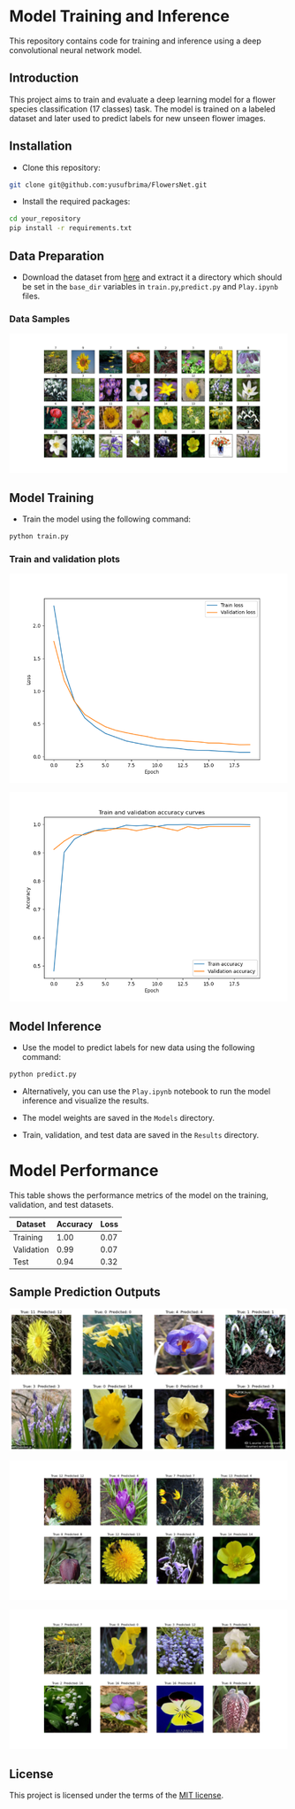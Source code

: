 # Model Training and Inference

This repository contains code for training and inference using a deep convolutional neural network model.


## Introduction
This project aims to train and evaluate a deep learning model for a flower species classification (17 classes) task. The model is trained on a labeled dataset and later used to predict labels for new unseen flower images.

## Installation
- Clone this repository:

```bash
git clone git@github.com:yusufbrima/FlowersNet.git
```

- Install the required packages:

```bash
cd your_repository
pip install -r requirements.txt
```

## Data Preparation
- Download the dataset from [here](https://www.robots.ox.ac.uk/~vgg/data/flowers/17/index.html) and extract it a directory which should be set in the `base_dir` variables in `train.py`,`predict.py` and `Play.ipynb`  files.

### Data Samples 
![Data Samples](Figures/plot.png)

## Model Training
- Train the model using the following command:

```bash
python train.py
```

### Train and validation plots 
![Data Samples](Figures/loss_plot.png)

![Data Samples](Figures/accuracy_plot.png)

## Model Inference
- Use the model to predict labels for new data using the following command:

```bash
python predict.py
```
- Alternatively, you can use the `Play.ipynb` notebook to run the model inference and visualize the results.

- The model weights are saved in the `Models` directory.

- Train, validation, and test data are saved in the `Results` directory.

# Model Performance

This table shows the performance metrics of the model on the training, validation, and test datasets.

| Dataset   | Accuracy | Loss    |
|-----------|----------|---------|
| Training  | 1.00     | 0.07    |
| Validation| 0.99     | 0.07    |
| Test      | 0.94     | 0.32    |


## Sample Prediction Outputs

![Sample Output](Figures/prediction_plot.png)

![Sample Output](Figures/prediction_plot_2.png)

![Sample Output](Figures/prediction_plot_n.png)

## License
This project is licensed under the terms of the [MIT license]().